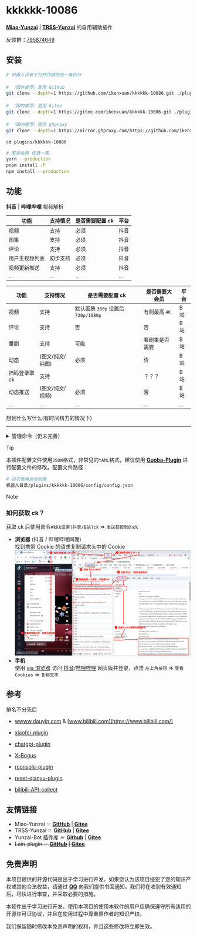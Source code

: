# kkkkkk-10086

[**Miao-Yunzai**](https://github.com/yoimiya-kokomi/Miao-Yunzai) | [**TRSS-Yunzai**](https://github.com/TimeRainStarSky/Yunzai) 的自用辅助插件

反馈群：[795874649](http://qm.qq.com/cgi-bin/qm/qr?_wv=1027&k=S8y6baEcSkO6TEO5kEdfgmJhz79Oxdw5&authKey=ficWQytHGz3KIv5i0HpGbEeMBpABBXfjEMYRzo3ZwMV%2B0Y5mq8cC0Yxbczfa904H&noverify=0&group_code=795874649)

## 安装

```sh
# 机器人目录下打开终端任选一条执行

# （国外推荐）使用 GitHub
git clone --depth=1 https://github.com/ikenxuan/kkkkkk-10086.git ./plugins/kkkkkk-10086/

# （国内推荐）使用 Gitee
git clone --depth=1 https://gitee.com/ikenxuan/kkkkkk-10086.git ./plugins/kkkkkk-10086/

# （国内推荐）使用 ghproxy
git clone --depth=1 https://mirror.ghproxy.com/https://github.com/ikenxuan/kkkkkk-10086.git ./plugins/kkkkkk-10086/
```

```
cd plugins/kkkkkk-10086
```

```sh
# 安装依赖 任选一条
yarn --production
pnpm install -P
npm install --production
```

## 功能

**抖音** | **哔哩哔哩** 视频解析

| 功能           | 支持情况 | 是否需要配置 ck | 平台 |
| -------------- | -------- | --------------- | ---- |
| 视频           | 支持     | 必须            | 抖音 |
| 图集           | 支持     | 必须            | 抖音 |
| 评论           | 支持     | 必须            | 抖音 |
| 用户主视频列表 | 初步支持 | 必须            | 抖音 |
| 视频更新推送   | 支持     | 必须            | 抖音 |
| ...            | ...      | ...             | ...  |

| 功能          | 支持情况         | 是否需要配置 ck                     | 是否需要大会员 | 平台 |
| ------------- | ---------------- | ----------------------------------- | -------------- | ---- |
| 视频          | 支持             | 默认画质 `360p` 设置后 `720p/1080p` | 有则最高 `4K`  | B 站 |
| 评论          | 支持             | 否                                  | 否             | B 站 |
| 番剧          | 支持             | 可能                                | 看剧集是否需要 | B 站 |
| 动态          | (图文/纯文/纯图) | 必须                                | 否             | B 站 |
| 扫码登录取 ck | 支持             |                                     | ？？？         | B 站 |
| 动态推送      | (图文/纯文/视频) | 必须                                | 否             | B 站 |
| ...           | ...              | ...                                 | ...            | ...  |

想到什么写什么(有时间精力的情况下)

---

<details><summary>管理命令（仍未完善）</summary>

- #?kkk 设置
- #kkk 设置抖音 ck
- #kkk 设置视频解析(开启|关闭)
- #kkk 设置默认视频解析(开启|关闭)
- #kkk 设置缓存删除(开启|关闭)
- #kkk 设置评论(开启|关闭)
- #kkk 设置评论图片(开启|关闭)
</details>

> [!TIP]  
> 本插件配置文件使用`JSON`格式，非常见的`YAML`格式，建议使用 [**Guoba-Plugin**](https://github.com/guoba-yunzai/guoba-plugin.git) 进行配置文件的修改。配置文件路径：
>
> ```sh
> # 初次使用自动创建
> 机器人目录/plugins/kkkkkk-10086/config/config.json
> ```

> [!NOTE]
>
> ### **如何获取 ck？**
>
> 获取 ck 后使用命令`#kkk设置(抖音/B站)ck` => `发送获取到的ck`
>
> - **浏览器** (抖音 / 哔哩哔哩同理)  
>   找到携带 Cookie 的请求复制请求头中的 Cookie  
>   ![img](./resources/pic/pic1.png)
> - **手机**  
>   使用 [via 浏览器](https://res.viayoo.com/v1/via-release-cn.apk) 访问 [抖音](https://www.douyin.com/)/[哔哩哔哩](https://www.bilibili.com/) 网页版并登录，点击 `左上角按钮` => `查看 Cookies` => `复制文本`

## 参考

排名不分先后

- [wwww.douyin.com](https://www.douyin.com/) & [www.bilibili.com](https://www.bilibili.com/)

- [xiaofei-plugin](https://gitee.com/xfdown/xiaofei-plugin)

- [chatgpt-plugin](https://github.com/ikechan8370/chatgpt-plugin)

- [X-Bogus](https://github.com/B1gM8c/X-Bogus)

- [rconsole-plugin](https://gitee.com/kyrzy0416/rconsole-plugin)

- [reset-qianyu-plugin](https://gitee.com/think-first-sxs/reset-qianyu-plugin)

- [bilibili-API-collect](https://github.com/SocialSisterYi/bilibili-API-collect/)

## 友情链接

- Miao-Yunzai ☞ [**GitHub**](https://github.com/yoimiya-kokomi/Miao-Yunzai) | [**Gitee**](https://gitee.com/yoimiya-kokomi/Miao-Yunzai)
- TRSS-Yunzai ☞ [**GitHub**](https://github.com/TimeRainStarSky/Yunzai) | [**Gitee**](https://gitee.com/TimeRainStarSky/Yunzai)
- Yunzai-Bot 插件库 ☞ [**Github**](https://github.com/yhArcadia/Yunzai-Bot-plugins-index) | [**Gitee**](https://gitee.com/yhArcadia/Yunzai-Bot-plugins-index)
- ~~Lain-plugin ☞ [**GitHub**](https://github.com/Loli-Lain/Lain-plugin) | [**Gitee**](https://gitee.com/Zyy955/Lain-plugin)~~

## 免责声明

本项目提供的开源代码是出于学习进行开发。如果您认为该项目侵犯了您的知识产权或其他合法权益，请通过 **[QQ](https://qm.qq.com/q/k6Up32hdWE)** 向我们提供书面通知。我们将在收到有效通知后，尽快进行审查，并采取必要的措施。

本软件出于学习进行开发，使用本项目的使用本软件的用户应确保遵守所有适用的开源许可证协议，并且在使用过程中尊重原作者的知识产权。

我们保留随时修改本免责声明的权利，并且这些修改将立即生效。
